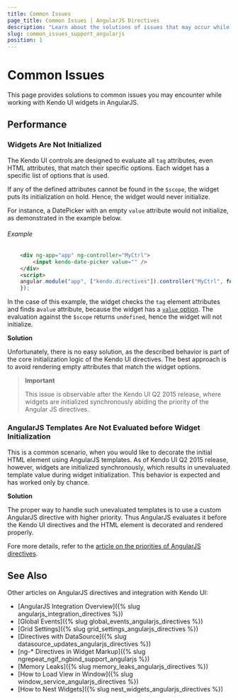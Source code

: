 ```yaml
---
title: Common Issues
page_title: Common Issues | AngularJS Directives
description: "Learn about the solutions of issues that may occur while working with Kendo UI controls in AngularJS."
slug: common_issues_support_angularjs
position: 1
---
```


# Common Issues

This page provides solutions to common issues you may encounter while working with Kendo UI widgets in AngularJS.

## Performance

### Widgets Are Not Initialized

The Kendo UI controls are designed to evaluate all `tag` attributes, even HTML attributes, that match their specific options. Each widget has a specific list of options that is used.

If any of the defined attributes cannot be found in the `$scope`, the widget puts its initialization on hold. Hence, the widget would never initialize.

For instance, a DatePicker with an empty `value` attribute would not initialize, as demonstrated in the example below.

###### Example

```html
    <div ng-app="app" ng-controller="MyCtrl">
        <input kendo-date-picker value="" />
    </div>
    <script>
    angular.module("app", ["kendo.directives"]).controller("MyCtrl", function($scope) {
    });
```

In the case of this example, the widget checks the `tag` element attributes and finds a`value` attribute, because the widget has a [`value` option](/api/javascript/ui/datepicker#configuration-value). The evaluation against the `$scope` returns `undefined`, hence the widget will not initialize.

**Solution**

Unfortunately, there is no easy solution, as the described behavior is part of the core initialization logic of the Kendo UI directives. The best approach is to avoid rendering empty attributes that match the widget options.

> **Important**
>
> This issue is observable after the Kendo UI Q2 2015 release, where widgets are initialized synchronously abiding the priority of the Angular JS directives.

### AngularJS Templates Are Not Evaluated before Widget Initialization

This is a common scenario, when you would like to decorate the initial HTML element using AngularJS templates. As of Kendo UI Q2 2015 release, however, widgets are initialized synchronously, which results in unevaluated template value during widget initialization. This behavior is expected and has worked only by chance.

**Solution**

The proper way to handle such unevaluated templates is to use a custom AngularJS directive with higher priority. Thus AngularJS evaluates it before the Kendo UI directives and the HTML element is decorated and rendered properly.

Fore more details, refer to the [article on the priorities of AngularJS directives](https://docs.angularjs.org/api/ng/service/$compile).

## See Also

Other articles on AngularJS directives and integration with Kendo UI:

* [AngularJS Integration Overview]({% slug angularjs_integration_directives %})
* [Global Events]({% slug global_events_angularjs_directives %})
* [Grid Settings]({% slug grid_settings_angularjs_directives %})
* [Directives with DataSource]({% slug datasource_updates_angularjs_directives %})
* [ng-* Directives in Widget Markup]({% slug ngrepeat_ngif_ngbind_support_angularjs %})
* [Memory Leaks]({% slug memory_leaks_angularjs_directives %})
* [How to Load View in Window]({% slug window_service_angularjs_directives %})
* [How to Nest Widgets]({% slug nest_widgets_angularjs_directives %})
